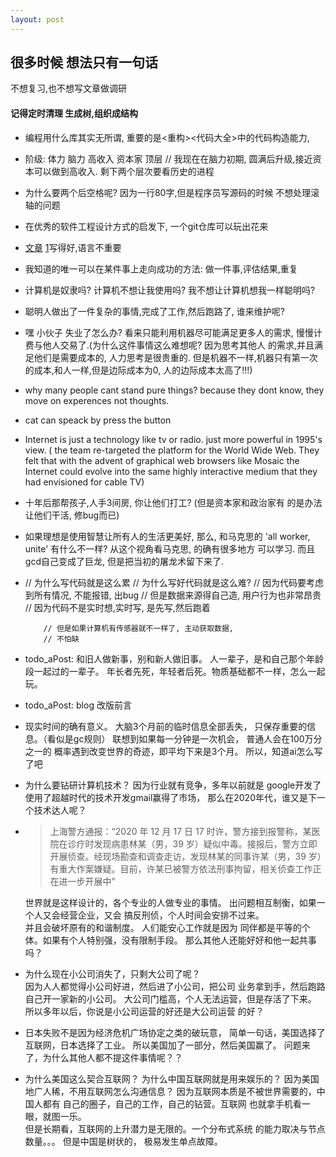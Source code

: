 ```yaml
---
layout: post
---
```

## 很多时候 想法只有一句话 
不想复习,也不想写文章做调研  
#### 记得定时清理 生成树,组织成结构

* 编程用什么库其实无所谓,
重要的是<重构><代码大全>中的代码构造能力,

* 阶级: 体力 脑力 高收入 资本家 顶层 // 我现在在脑力初期,
圆满后升级,接近资本可以做到高收入.
剩下两个层次要看历史的进程

* 为什么要两个后空格呢? 因为一行80字,但是程序员写源码的时候
不想处理滚轴的问题

* 在优秀的软件工程设计方式的启发下, 一个git仓库可以玩出花来 

* [文章][art-article] [1][11]写得好,语言不重要  

[art-article]: https://www.hillelwayne.com/post/performance-matters/
[11]: https://blog.csdn.net/liujian20150808/article/details/50848646

* 我知道的唯一可以在某件事上走向成功的方法: 做一件事,评估结果,重复

* 计算机是奴隶吗? 计算机不想让我使用吗? 我不想让计算机想我一样聪明吗?  

* 聪明人做出了一件复杂的事情,完成了工作,然后跑路了, 谁来维护呢?

* 嘿 小伙子 失业了怎么办? 看来只能利用机器尽可能满足更多人的需求,
慢慢计费与他人交易了.(为什么这件事情这么难想呢? 因为思考其他人
的需求,并且满足他们是需要成本的, 人力思考是很贵重的.
但是机器不一样,机器只有第一次的成本,和人一样,但是边际成本为0,
人的边际成本太高了!!!)    

* why many people cant stand pure things? because
 they dont know, they move on experences not thoughts.  
 
* cat can speack by press the button

* Internet is just a technology like tv or radio. 
just more powerful in 1995's view. ( the team re-targeted 
the platform for the World Wide Web. They felt that with the advent of graphical web browsers like Mosaic the Internet could evolve into the same highly interactive medium that they had envisioned for cable TV)

* 十年后那帮孩子,人手3间房, 你让他们打工? (但是资本家和政治家有
的是办法让他们干活, 修bug而已)

* 如果理想是使用智慧让所有人的生活更美好, 那么, 和马克思的 'all 
worker, unite' 有什么不一样? 从这个视角看马克思, 的确有很多地方
可以学习. 而且gcd自己变成了巨龙, 但是把当初的屠龙术留下来了.

* // 为什么写代码就是这么累
          // 为什么写好代码就是这么难?
          // 因为代码要考虑到所有情况, 不能报错, 出bug
          // 但是数据来源得自己造, 用户行为也非常昂贵
          // 因为代码不是实时想,实时写, 是先写,然后跑着
          
          // 但是如果计算机有传感器就不一样了, 主动获取数据,
          // 不怕缺
* todo_aPost: 和旧人做新事，别和新人做旧事。
人一辈子，是和自己那个年龄段一起过的一辈子。
年长者先死，年轻者后死。物质基础都不一样，怎么一起玩。

* todo_aPost: blog 改版前言

* 现实时间的确有意义。 大脑3个月前的临时信息全部丢失，
只保存重要的信息。（看似是gc规则） 
联想到如果每一分钟是一次机会， 普通人会在100万分之一的
概率遇到改变世界的奇迹，即平均下来是3个月。
所以，知道ai怎么写了吧

* 为什么要钻研计算机技术？ 因为行业就有竞争，多年以前就是
google开发了使用了超越时代的技术开发gmail赢得了市场，
那么在2020年代，谁又是下一个技术达人呢？

* > 上海警方通报：“2020 年 12 月 17 日 17 时许，警方接到报警称，某医院在诊疗时发现病患林某（男，39 岁）疑似中毒。接报后，警方立即开展侦查。经现场勘查和调查走访，发现林某的同事许某（男，39 岁）有重大作案嫌疑。目前，许某已被警方依法刑事拘留，相关侦查工作正在进一步开展中”

  世界就是这样设计的，各个专业的人做专业的事情。 
  出问题相互制衡，如果一个人又会经营企业，又会
  搞反刑侦，个人时间会安排不过来。  
  并且会破坏原有的和谐制度。 人们能安心工作就是因为
  同伴都是平等的个体。如果有个人特别强，没有限制手段。
  那么其他人还能好好和他一起共事吗？

*  为什么现在小公司消失了，只剩大公司了呢？  
因为人人都觉得小公司好进，然后进了小公司，把公司
业务拿到手，然后跑路自己开一家新的小公司。
大公司门槛高，个人无法运营，但是存活了下来。  
所以多年以后，你说是小公司运营的好还是大公司运营
的好？
* 日本失败不是因为经济危机广场协定之类的破玩意，
简单一句话，美国选择了互联网，日本选择了工业。
所以美国加了一部分，然后美国赢了。
问题来了，为什么其他人都不提这件事情呢？？

* 为什么美国这么契合互联网？
为什么中国互联网就是用来娱乐的？
因为美国地广人稀，不用互联网怎么沟通信息？
因为互联网本质是不被世界需要的，中国人都有
自己的圈子，自己的工作，自己的钻营。互联网
也就拿手机看一眼，就图一乐。  
但是长期看，互联网的上升潜力是无限的。一个分布式系统
的能力取决与节点数量。。。
但是中国是树状的， 极易发生单点故障。
